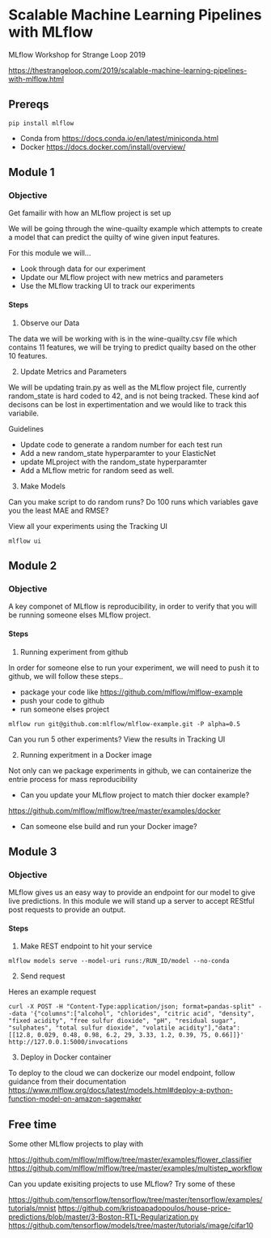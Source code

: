 # Scalable Machine Learning Pipelines with MLflow
MLflow Workshop for Strange Loop 2019

https://thestrangeloop.com/2019/scalable-machine-learning-pipelines-with-mlflow.html


## Prereqs

```
pip install mlflow
```
* Conda from https://docs.conda.io/en/latest/miniconda.html
* Docker https://docs.docker.com/install/overview/

## Module 1

### Objective 
Get famailir with how an MLflow project is set up

We will be going through the wine-quailty example which attempts to create a model that can predict the quilty of wine given
input features.

For this module we will...
* Look through data for our experiment
* Update  our MLflow project with new metrics and parameters
* Use the MLflow tracking UI to track our experiments

#### Steps

1. Observe our Data

The data we will be working with is in the wine-quailty.csv file which contains 11 features, we will be trying to predict quailty based on the other 10 features.


2. Update Metrics and Parameters

We will be updating train.py as well as the MLflow project file, currently random_state is hard coded to 42, and is not being tracked. These kind aof decisons can be lost in expertimentation and we would like to track this variabile.

Guidelines

*  Update code to generate a random number for each test run
*  Add a new random_state hyperparamter to your ElasticNet
*  update MLproject with the random_state hyperparamter
*  Add a MLflow metric for random seed as well.


3. Make Models

Can you make script to do random runs?
Do 100 runs which variables gave you the least MAE and RMSE?

View all your experiments using the Tracking UI

```
mlflow ui
```

## Module 2

### Objective 
A key componet of MLflow is reproducibility, in order to verify that you will be running someone elses MLflow project.

#### Steps

1. Running experiment from github  

In order for someone else to run your experiment, we will need to push it to github, we will follow these steps..

* package your code like https://github.com/mlflow/mlflow-example
* push your code to github
* run someone elses project 

```
mlflow run git@github.com:mlflow/mlflow-example.git -P alpha=0.5
```

Can you run 5 other experiments? View the results in Tracking UI

2. Running experitment in a Docker image

Not only can we package experiments in github, we can containerize the entrie process for mass reproducibility 

* Can you update your MLflow project to match thier docker example?

https://github.com/mlflow/mlflow/tree/master/examples/docker

* Can someone else build and run your Docker image?


## Module 3

### Objective 
MLflow gives us an easy way to provide an endpoint for our model to give live predictions. In this module we will stand up a server to accept REStful post requests to provide an output.

#### Steps

1. Make REST endpoint to hit your service

```
mlflow models serve --model-uri runs:/RUN_ID/model --no-conda
```


2. Send request

Heres an example request

```
curl -X POST -H "Content-Type:application/json; format=pandas-split" --data '{"columns":["alcohol", "chlorides", "citric acid", "density", "fixed acidity", "free sulfur dioxide", "pH", "residual sugar", "sulphates", "total sulfur dioxide", "volatile acidity"],"data":[[12.8, 0.029, 0.48, 0.98, 6.2, 29, 3.33, 1.2, 0.39, 75, 0.66]]}' http://127.0.0.1:5000/invocations
```

3. Deploy in Docker container

To deploy to the cloud we can dockerize our model endpoint, follow guidance from their documentation 
https://www.mlflow.org/docs/latest/models.html#deploy-a-python-function-model-on-amazon-sagemaker


## Free time

Some other MLflow projects to play with

https://github.com/mlflow/mlflow/tree/master/examples/flower_classifier
https://github.com/mlflow/mlflow/tree/master/examples/multistep_workflow


Can you update exisiting projects to use MLflow? Try some of these

https://github.com/tensorflow/tensorflow/tree/master/tensorflow/examples/tutorials/mnist
https://github.com/kristpapadopoulos/house-price-predictions/blob/master/3-Boston-RTL-Regularization.py
https://github.com/tensorflow/models/tree/master/tutorials/image/cifar10




